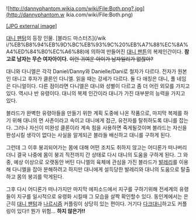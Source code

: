 ![http://dannyphantom.wikia.com/wiki/File:Both.png?.jpg](http://dannyphantom.w
ikia.com/wiki/File:Both.png)

[[JPG external image]](http://dannyphantom.wikia.com/wiki/File:Both.png)

[대니 팬텀](%EB%8C%80%EB%8B%88%20%ED%8C%AC%ED%85%80.md)의 등장 인물. [블라드 마스터즈](/wik
i/%EB%B8%94%EB%9D%BC%EB%93%9C%20%EB%A7%88%EC%8A%A4%ED%84%B0%EC%A6%88)에 의하여
만들어진 [대니 팬튼](%EB%8C%80%EB%8B%88%20%ED%8C%AC%ED%8A%BC.md)의 복제인간이다. **참고로 남자는
무슨 여자아이다.** <del>이런 귀여운 아이가 남자일리가 없잖아?</del>

대니와 다니엘은 각각 Daniel/Danny와 Danielle/Dani로 철자가 다르다. 전자가 원본인 대니고 후자가 클론인 다니엘. 읽을
때는 강세가 다르다. 둘 다 애칭은 대니, 풀 네임은 다니얼이다. 다른 점이라면 다니엘은 대니와 성별이 다르고 좀 더 어린 외모를 가지고
있다. 역시나 반 유령이다. 대니의 복제 인간이라 대니가 가진 대부분의 능력을 가지고 있다.

블라드가 완벽한 유령아들을 만들기 위한 계획 도중에 나온 작품으로, 마지막 복제를 하기 위해 대니의 먼 사촌이라고 속이고 대니에게 접근,
유전자를 탈취하도록 대니를 잡는다. 그러나 자신이 미완성 클론이라 계속 힘을 사용하면 죽게될것이며 블라드는 자신을 완성시킬 생각이 없다는
사실을 알게되곤 블라들 배신하고 대니를 구하게 된다.

그런데 그 이후 붕괴되어가는 몸에 대해 어떤 조치도 취하지 않고는 어디론가 떠나버리더니 결국 나중에 몸이 붕괴 직전까지 간 상태로 다시
대니의 도움을 구하게 된다. 그 와중, 예상 이상으로 오랫동안 버틴 다니엘의 육체에 관심을 가진 블라드가
[발레리](%EB%B0%9C%EB%A0%88%EB%A6%AC.md)를 이용해 다니엘을 잡아 분해하려고 하지만 대니에게 설득당한 발레리와
대니의 도움으로 탈출하고 몸의 붕괴를 막게된다.

그후 다시 어디론가 떠나가지만 마지막 에피소드에서 지구를 구하기위해 전세계의 유령들이 지구를 일시적으로 유령화 시킬때 그 모습을 살짝
확인할수 있다. 동인계에서는 은근히 [대니 팬텀](%EB%8C%80%EB%8B%88%20%ED%8C%AC%ED%85%80.md)과
[나르시즘](%EB%82%98%EB%A5%B4%EC%8B%9C%EC%A6%98.md) 커플링이 상당히 있는 편이다. 거기다 [다크대니](%EB%8B%A4%ED%81%AC%20%EB%8C%80%EB%8B%88.md)하고도 커플링이 있다!! 뭔가 위험… **하지
않은가!!**

